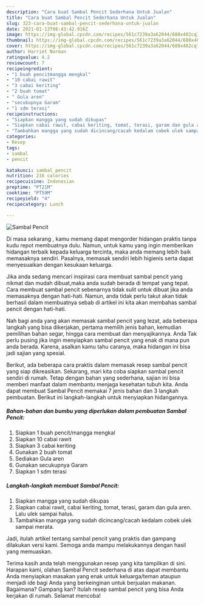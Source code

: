 ```yaml
---
description: "Cara buat Sambal Pencit Sederhana Untuk Jualan"
title: "Cara buat Sambal Pencit Sederhana Untuk Jualan"
slug: 323-cara-buat-sambal-pencit-sederhana-untuk-jualan
date: 2021-01-13T06:43:42.916Z
image: https://img-global.cpcdn.com/recipes/561c7239a3a62044/680x482cq70/sambal-pencit-foto-resep-utama.jpg
thumbnail: https://img-global.cpcdn.com/recipes/561c7239a3a62044/680x482cq70/sambal-pencit-foto-resep-utama.jpg
cover: https://img-global.cpcdn.com/recipes/561c7239a3a62044/680x482cq70/sambal-pencit-foto-resep-utama.jpg
author: Harriet Norman
ratingvalue: 4.2
reviewcount: 7
recipeingredient:
- "1 buah pencitmangga mengkal"
- "10 cabai rawit"
- "3 cabai keriting"
- "2 buah tomat"
- " Gula aren"
- "secukupnya Garam"
- "1 sdm terasi"
recipeinstructions:
- "Siapkan mangga yang sudah dikupas"
- "Siapkan cabai rawit, cabai keriting, tomat, terasi, garam dan gula aren. Lalu ulek sampai halus."
- "Tambahkan mangga yang sudah dicincang/cacah kedalam cobek ulek sampai merata."
categories:
- Resep
tags:
- sambal
- pencit

katakunci: sambal pencit 
nutrition: 216 calories
recipecuisine: Indonesian
preptime: "PT21M"
cooktime: "PT59M"
recipeyield: "4"
recipecategory: Lunch

---
```



![Sambal Pencit](https://img-global.cpcdn.com/recipes/561c7239a3a62044/680x482cq70/sambal-pencit-foto-resep-utama.jpg)

Di masa  sekarang , kamu memang dapat mengorder hidangan praktis tanpa kudu repot membuatnya dulu. Namun, untuk kamu yang ingin memberikan hidangan terbaik kepada keluarga tercinta, maka anda memang lebih baik memasaknya sendiri. Pasalnya, memasak sendiri lebih higienis serta dapat menyesuaikan dengan kesukaan keluarga.

Jika anda sedang mencari inspirasi cara membuat sambal pencit yang nikmat dan mudah dibuat,maka anda sudah berada di tempat yang tepat. Cara membuat sambal pencit  sebenarnya tidak sulit untuk dibuat jika anda memasaknya dengan hati-hati. Namun, anda tidak perlu takut akan tidak berhasil dalam membuatnya 
sebab di artikel ini kita akan membahas sambal pencit dengan hati-hati.  



Nah bagi anda yang akan memasak sambal pencit yang lezat, ada beberapa langkah yang bisa dikerjakan, pertama memilih jenis bahan, kemudian pemilihan bahan segar, hingga cara membuat dan menyajikannya. Anda Tak perlu pusing jika ingin menyiapkan sambal pencit yang enak di mana pun anda berada. Karena, asalkan kamu  tahu caranya, maka hidangan ini bisa jadi sajian yang spesial.

Berikut, ada beberapa cara praktis  dalam memasak resep sambal pencit yang siap dikreasikan. Sekarang, mari kita coba siapkan sambal pencit sendiri di rumah. Tetap dengan bahan yang sederhana, sajian ini bisa memberi manfaat dalam membantu menjaga kesehatan tubuh kita. Anda dapat membuat Sambal Pencit memakai 7 jenis bahan dan 3 langkah pembuatan. Berikut ini langkah-langkah untuk menyiapkan hidangannya.

<!--inarticleads1-->

##### Bahan-bahan dan bumbu yang diperlukan dalam pembuatan Sambal Pencit:

1. Siapkan 1 buah pencit/mangga mengkal
1. Siapkan 10 cabai rawit
1. Siapkan 3 cabai keriting
1. Gunakan 2 buah tomat
1. Sediakan  Gula aren
1. Gunakan secukupnya Garam
1. Siapkan 1 sdm terasi




<!--inarticleads2-->

##### Langkah-langkah membuat Sambal Pencit:

1. Siapkan mangga yang sudah dikupas
1. Siapkan cabai rawit, cabai keriting, tomat, terasi, garam dan gula aren. Lalu ulek sampai halus.
1. Tambahkan mangga yang sudah dicincang/cacah kedalam cobek ulek sampai merata.




Jadi, itulah artikel tentang  sambal pencit  yang praktis dan gampang dilakukan versi kami. Semoga anda mampu melakukannya dengan hasil yang memuaskan. 

Terima kasih anda telah menggunakan resep yang kita tampilkan di sini. Harapan kami, olahan  Sambal Pencit sederhana di atas dapat membantu Anda menyiapkan masakan yang enak untuk keluarga/teman ataupun menjadi ide bagi Anda yang berkeinginan untuk berjualan makanan. Bagaimana? Gampang kan? Itulah resep sambal pencit yang bisa Anda kerjakan di rumah. Selamat mencoba!

